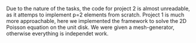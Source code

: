 Due to the nature of the tasks, the code for project 2 is almost unreadable, as it attemps to implement p=2 elements from scratch. Project 1 is much more approachable, here we
implemented the framework to solve the 2D Poisson equation on the unit disk. We were given a mesh-generator, otherwise everything is independet work. 
